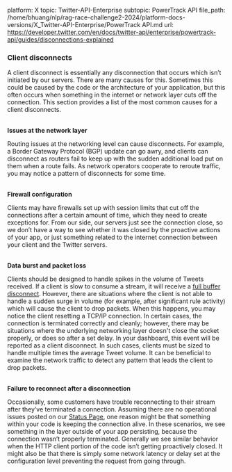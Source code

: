 platform: X
topic: Twitter-API-Enterprise
subtopic: PowerTrack API
file_path: /home/bhuang/nlp/rag-race-challenge2-2024/platform-docs-versions/X_Twitter-API-Enterprise/PowerTrack API.md
url: https://developer.twitter.com/en/docs/twitter-api/enterprise/powertrack-api/guides/disconnections-explained


### Client disconnects  

A client disconnect is essentially any disconnection that occurs which isn’t initiated by our servers. There are many causes for this. Sometimes this could be caused by the code or the architecture of your application, but this often occurs when something in the internet or network layer cuts off the connection. This section provides a list of the most common causes for a client disconnects.  
 

**Issues at the network layer**

Routing issues at the networking level can cause disconnects. For example, a Border Gateway Protocol (BGP) update can go awry, and clients can disconnect as routers fail to keep up with the sudden additional load put on them when a route fails. As network operators cooperate to reroute traffic, you may notice a pattern of disconnects for some time.  
 

**Firewall configuration**

Clients may have firewalls set up with session limits that cut off the connections after a certain amount of time, which they need to create exceptions for. From our side, our servers just see the connection close, so we don’t have a way to see whether it was closed by the proactive actions of your app, or just something related to the internet connection between your client and the Twitter servers.  
 

**Data burst and packet loss**

Clients should be designed to handle spikes in the volume of Tweets received. If a client is slow to consume a stream, it will receive a [full buffer disconnect](#full_buffer_disconnect). However, there are situations where the client is not able to handle a sudden surge in volume (for example, after significant rule activity) which will cause the client to drop packets. When this happens, you may notice the client resetting a TCP/IP connection. In certain cases, the connection is terminated correctly and cleanly; however, there may be situations where the underlying networking layer doesn't close the socket properly, or does so after a set delay. In your dashboard, this event will be reported as a client disconnect. In such cases, clients must be sized to handle multiple times the average Tweet volume. It can be beneficial to examine the network traffic to detect any pattern that leads the client to drop packets.  
 

**Failure to reconnect after a disconnection**

Occasionally, some customers have trouble reconnecting to their stream after they’ve terminated a connection. Assuming there are no operational issues posted on our [Status Page](https://api.twitterstat.us/), one reason might be that something within your code is keeping the connection alive. In these scenarios, we see something in the layer outside of your app persisting, because the connection wasn’t properly terminated. Generally we see similar behavior when the HTTP client portion of the code isn’t getting proactively closed. It might also be that there is simply some network latency or delay set at the configuration level preventing the request from going through.